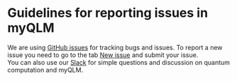 # Guidelines for reporting issues in myQLM

We are using [GitHub issues](https://github.com/myQLM/myqlm-issues/issues) for tracking bugs and issues. To report a new issue you need to go to the tab [New issue](https://github.com/myQLM/myqlm-issues/issues/new) and submit your issue.  
You can also use our [Slack](https://myqlmworkspace.slack.com/?redir=%2Fgantry%2Fclient) for simple questions and discussion on quantum computation and myQLM.
